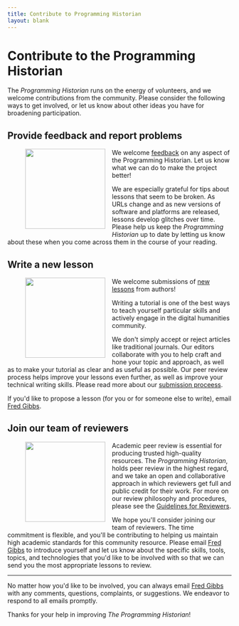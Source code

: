 ```yaml
---
title: Contribute to Programming Historian
layout: blank
---
```


# Contribute to the Programming Historian

The _Programming Historian_ runs on the energy of volunteers, and we welcome contributions from the community. Please consider the following ways to get involved, or let us know about other ideas you have for broadening participation.

## Provide feedback and report problems

<figure>
	<img src="../images/reader-sm.png" width="180px" style="float: left; margin-right: 15px; margin-bottom: 15px;" />
</figure>

We welcome [feedback](../feedback.html) on any aspect of the Programming Historian. Let us know what we can do to make the project better!

We are especially grateful for tips about lessons that seem to be broken. As URLs change and as new versions of software and platforms are released, lessons develop glitches over time. Please help us keep the _Programming Historian_ up to date by letting us know about these when you come across them in the course of your reading. 

## Write a new lesson

<figure>
	<img src="../images/author-sm.png" width="180px" style="float: left; margin-right: 15px; margin-bottom: 15px;" />
</figure>

We welcome submissions of [new lessons][submissions] from authors!

Writing a tutorial is one of the best ways to teach yourself particular skills and actively engage in the digital humanities community.

We don't simply accept or reject articles like traditional journals. Our editors collaborate with you to help craft and hone your topic and approach, as well as to make your tutorial as clear and as useful as possible. Our peer review process helps improve your lessons even further, as well as improve your technical writing skills. Please read more about our [submission proceess][submissions].

If you'd like to propose a lesson (for you or for someone else to write), email <a href="mailto:fwgibbs@gmail.com">Fred Gibbs</a>. 

## Join our team of reviewers

<figure>
	<img src="../images/reviewer-sm.png" width="180px" style="float: left; margin-right: 15px; margin-bottom: 15px;" />
</figure>

Academic peer review is essential for producing trusted high-quality resources. The _Programming Historian_, holds peer review in the highest regard, and we take an open and collaborative approach in which reviewers get full and public credit for their work. For more on our review philosophy and procedures, please see the [Guidelines for Reviewers][reviewers].

We hope you'll consider joining our team of reviewers. The time commitment is flexible, and you'll be contributing to helping us maintain high academic standards for this community resource. Please email <a href="mailto:fwgibbs@gmail.com">Fred Gibbs</a> to introduce yourself and let us know about the specific skills, tools, topics, and technologies that you'd like to be involved with so that we can send you the most appropriate lessons to review. 

---

No matter how you'd like to be involved, you can always email <a href="mailto:fwgibbs@gmail.com">Fred Gibbs</a> with any comments, questions, complaints, or suggestions.  We endeavor to respond to all emails promptly.

Thanks for your help in improving _The Programming Historian_!
 
 [submissions]: new-lesson-workflow
 [reviewers]: http://programminghistorian.org/reviewer-guidelines

